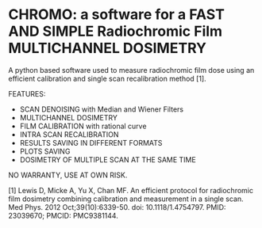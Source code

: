 # CHROMO: a software for a FAST AND SIMPLE Radiochromic Film MULTICHANNEL DOSIMETRY

A python based software used to measure radiochromic film dose using an efficient calibration and single scan recalibration method [1]. 

FEATURES:
- SCAN DENOISING with Median and Wiener Filters
- MULTICHANNEL DOSIMETRY
- FILM CALIBRATION with rational curve
- INTRA SCAN RECALIBRATION
- RESULTS SAVING IN DIFFERENT FORMATS
- PLOTS SAVING
- DOSIMETRY OF MULTIPLE SCAN AT THE SAME TIME

NO WARRANTY, USE AT OWN RISK.

[1] Lewis D, Micke A, Yu X, Chan MF. An efficient protocol for radiochromic film dosimetry combining calibration and measurement in a single scan. Med Phys. 2012 Oct;39(10):6339-50. doi: 10.1118/1.4754797. PMID: 23039670; PMCID: PMC9381144.

